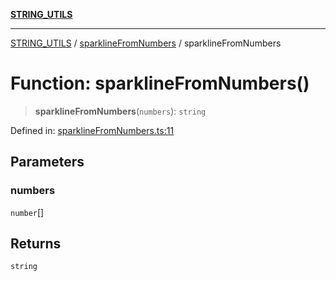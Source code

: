 [**STRING_UTILS**](../../README.md)

***

[STRING_UTILS](../../README.md) / [sparklineFromNumbers](../README.md) / sparklineFromNumbers

# Function: sparklineFromNumbers()

> **sparklineFromNumbers**(`numbers`): `string`

Defined in: [sparklineFromNumbers.ts:11](https://github.com/dailker/everyutil/blob/2a1290e25c1270a5e1af64099b97f8d5fc086e59/src/string/sparklineFromNumbers.ts#L11)

## Parameters

### numbers

`number`[]

## Returns

`string`
